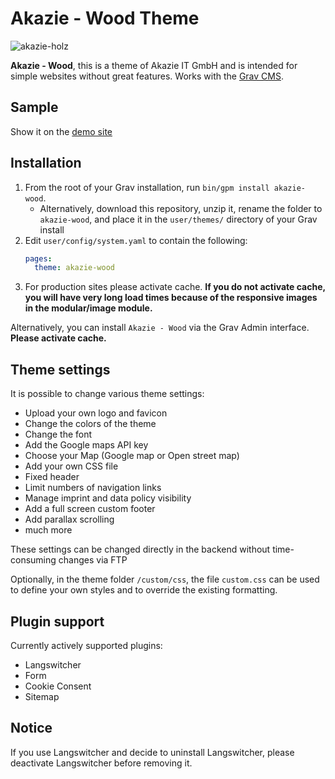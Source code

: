 # Akazie - Wood Theme

![akazie-holz](https://user-images.githubusercontent.com/15847494/69813757-22fdb980-11f3-11ea-9bdd-0cd9e7f3a696.png)


**Akazie - Wood**, this is a theme of Akazie IT GmbH and is intended for simple websites without great features. Works with the [Grav CMS](http://github.com/getgrav/grav).

## Sample

Show it on the [demo site](https://demo.akazie.com/akazie-wood)

## Installation

1. From the root of your Grav installation, run `bin/gpm install akazie-wood`.
   - Alternatively, download this repository, unzip it, rename the folder to `akazie-wood`, and place it in the `user/themes/` directory of your Grav install
2. Edit `user/config/system.yaml` to contain the following:
	```yaml
    pages:
      theme: akazie-wood
	```
3. For production sites please activate cache. **If you do not activate cache, you will have very long load times because of the responsive images in the modular/image module.**

Alternatively, you can install `Akazie - Wood` via the Grav Admin interface. **Please activate cache.**

## Theme settings

It is possible to change various theme settings:

* Upload your own logo and favicon
* Change the colors of the theme
* Change the font
* Add the Google maps API key
* Choose your Map (Google map or Open street map)
* Add your own CSS file
* Fixed header
* Limit numbers of navigation links
* Manage imprint and data policy visibility
* Add a full screen custom footer
* Add parallax scrolling
* much more

These settings can be changed directly in the backend without time-consuming changes via FTP

Optionally, in the theme folder `/custom/css`,
the file `custom.css` can be used to define your own styles and to override the existing formatting.



## Plugin support

Currently actively supported plugins:
- Langswitcher
- Form
- Cookie Consent
- Sitemap


## Notice

If you use Langswitcher and decide to uninstall Langswitcher, please deactivate Langswitcher before removing it.
